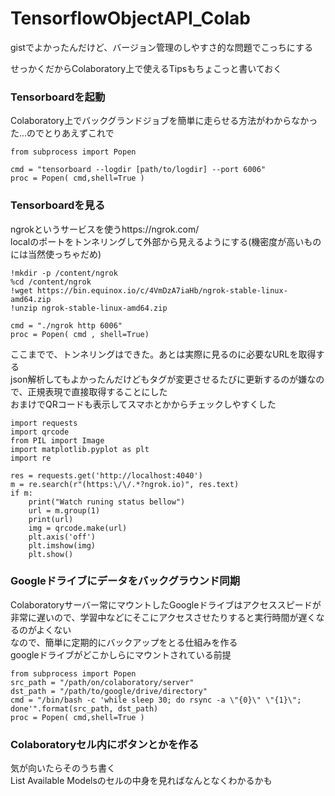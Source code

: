# TensorflowObjectAPI_Colab

gistでよかったんだけど、バージョン管理のしやすさ的な問題でこっちにする

せっかくだからColaboratory上で使えるTipsもちょこっと書いておく

### Tensorboardを起動
Colaboratory上でバックグランドジョブを簡単に走らせる方法がわからなかった...のでとりあえずこれで
```
from subprocess import Popen

cmd = "tensorboard --logdir [path/to/logdir] --port 6006"
proc = Popen( cmd,shell=True )
```
### Tensorboardを見る
ngrokというサービスを使うhttps://ngrok.com/  
localのポートをトンネリングして外部から見えるようにする(機密度が高いものには当然使っちゃだめ)
```
!mkdir -p /content/ngrok
%cd /content/ngrok
!wget https://bin.equinox.io/c/4VmDzA7iaHb/ngrok-stable-linux-amd64.zip
!unzip ngrok-stable-linux-amd64.zip

cmd = "./ngrok http 6006"
proc = Popen( cmd , shell=True)
```
ここまでで、トンネリングはできた。あとは実際に見るのに必要なURLを取得する  
json解析してもよかったんだけどもタグが変更させるたびに更新するのが嫌なので、正規表現で直接取得することにした  
おまけでQRコードも表示してスマホとかからチェックしやすくした
```
import requests
import qrcode
from PIL import Image
import matplotlib.pyplot as plt
import re

res = requests.get('http://localhost:4040')
m = re.search(r"(https:\/\/.*?ngrok.io)", res.text)
if m:
    print("Watch runing status bellow")
    url = m.group(1)
    print(url)
    img = qrcode.make(url)
    plt.axis('off')
    plt.imshow(img)
    plt.show()
```

### Googleドライブにデータをバックグラウンド同期
Colaboratoryサーバー常にマウントしたGoogleドライブはアクセススピードが非常に遅いので、学習中などにそこにアクセスさせたりすると実行時間が遅くなるのがよくない  
なので、簡単に定期的にバックアップをとる仕組みを作る  
googleドライブがどこかしらにマウントされている前提
```
from subprocess import Popen
src_path = "/path/on/colaboratory/server"
dst_path = "/path/to/google/drive/directory"
cmd = "/bin/bash -c 'while sleep 30; do rsync -a \"{0}\" \"{1}\"; done'".format(src_path, dst_path)
proc = Popen( cmd,shell=True )
```

### Colaboratoryセル内にボタンとかを作る
気が向いたらそのうち書く  
List Available Modelsのセルの中身を見ればなんとなくわかるかも
